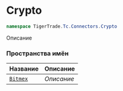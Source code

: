 
# Crypto
```csharp    
namespace TigerTrade.Tc.Connectors.Crypto
```
Описание


### Пространства имён
| Название | Описание |
| --- | --- |
| [`Bitmex`](./Crypto/Bitmex.md) | *Описание* |
